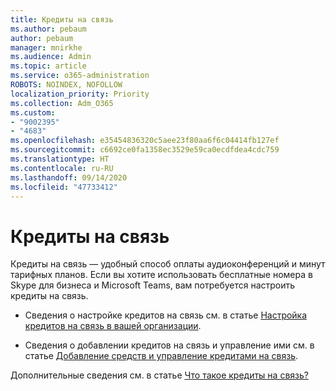 ```yaml
---
title: Кредиты на связь
ms.author: pebaum
author: pebaum
manager: mnirkhe
ms.audience: Admin
ms.topic: article
ms.service: o365-administration
ROBOTS: NOINDEX, NOFOLLOW
localization_priority: Priority
ms.collection: Adm_O365
ms.custom:
- "9002395"
- "4683"
ms.openlocfilehash: e35454836320c5aee23f80aa6f6c04414fb127ef
ms.sourcegitcommit: c6692ce0fa1358ec3529e59ca0ecdfdea4cdc759
ms.translationtype: HT
ms.contentlocale: ru-RU
ms.lasthandoff: 09/14/2020
ms.locfileid: "47733412"
---
```

# <a name="communication-credits"></a>Кредиты на связь

Кредиты на связь — удобный способ оплаты аудиоконференций и минут тарифных планов. Если вы хотите использовать бесплатные номера в Skype для бизнеса и Microsoft Teams, вам потребуется настроить кредиты на связь.

- Сведения о настройке кредитов на связь см. в статье [Настройка кредитов на связь в вашей организации](https://docs.microsoft.com/microsoftteams/set-up-communications-credits-for-your-organization). 

- Сведения о добавлении кредитов на связь и управление ими см. в статье [Добавление средств и управление кредитами на связь](https://docs.microsoft.com/microsoftteams/add-funds-and-manage-communications-credits). 

Дополнительные сведения см. в статье [Что такое кредиты на связь?](https://docs.microsoft.com/microsoftteams/what-are-communications-credits)
